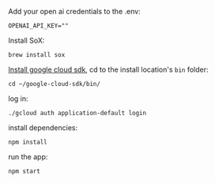 Add your open ai credentials to the .env:

`OPENAI_API_KEY=""`

Install SoX:

`brew install sox`

[Install google cloud sdk](https://cloud.google.com/sdk/docs/install), cd to the install location's `bin` folder:

`cd ~/google-cloud-sdk/bin/`

log in:

`./gcloud auth application-default login`

install dependencies:

`npm install`

run the app:

`npm start`



